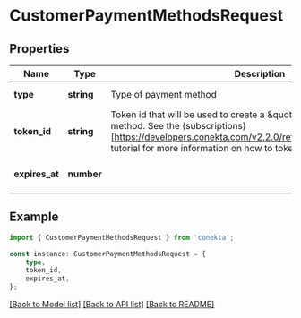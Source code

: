 # CustomerPaymentMethodsRequest


## Properties

Name | Type | Description | Notes
------------ | ------------- | ------------- | -------------
**type** | **string** | Type of payment method | [default to undefined]
**token_id** | **string** | Token id that will be used to create a \&quot;card\&quot; type payment method. See the (subscriptions)[https://developers.conekta.com/v2.2.0/reference/createsubscription] tutorial for more information on how to tokenize cards. | [default to undefined]
**expires_at** | **number** |  | [optional] [default to undefined]

## Example

```typescript
import { CustomerPaymentMethodsRequest } from 'conekta';

const instance: CustomerPaymentMethodsRequest = {
    type,
    token_id,
    expires_at,
};
```

[[Back to Model list]](../README.md#documentation-for-models) [[Back to API list]](../README.md#documentation-for-api-endpoints) [[Back to README]](../README.md)
